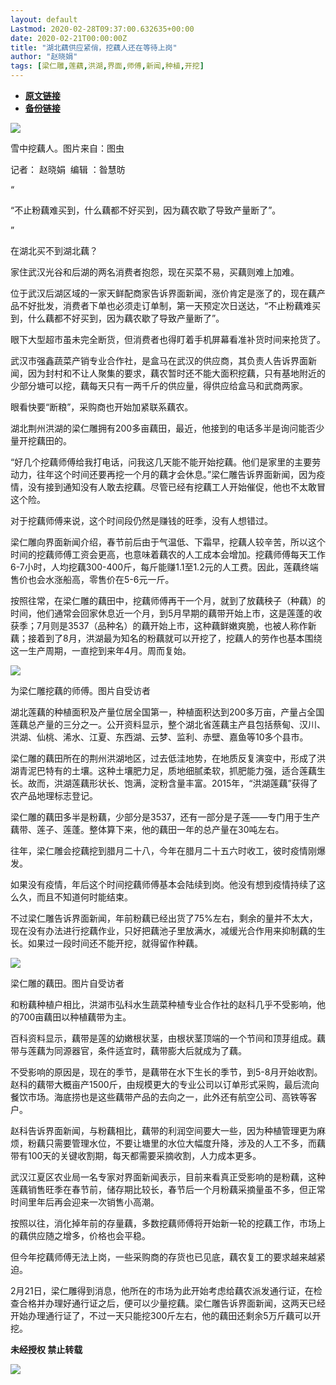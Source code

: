 ```yaml
---
layout: default
Lastmod: 2020-02-28T09:37:00.632635+00:00
date: 2020-02-21T00:00:00Z
title: "湖北藕供应紧俏，挖藕人还在等待上岗"
author: "赵晓娟"
tags: [梁仁雕,莲藕,洪湖,界面,师傅,新闻,种植,开挖]
---
```


* [**原文链接**](http://mp.weixin.qq.com/s?__biz=MjM5NTE0ODc2Nw==&amp;mid=2650463964&amp;idx=4&amp;sn=fcb2765eda8de64b21fa26da5b9ae44b&amp;chksm=bef2986c8985117a5afa77970cbd8394330f94b2a5d816ff05a7890f85d907766f16af57b9a1#rd)
* [**备份链接**](http://archive.today/naIMJ)


![](/images/post/5428999d7802077a3ac346cf60ddfe72.jpg)

雪中挖藕人。图片来自：图虫

记者： 赵晓娟  编辑 ：昝慧昉

“

  

“不止粉藕难买到，什么藕都不好买到，因为藕农歇了导致产量断了”。

  

”

在湖北买不到湖北藕？  

家住武汉光谷和后湖的两名消费者抱怨，现在买菜不易，买藕则难上加难。

位于武汉后湖区域的一家天鲜配商家告诉界面新闻，涨价肯定是涨了的，现在藕产品不好批发，消费者下单也必须走订单制，第一天预定次日送达，“不止粉藕难买到，什么藕都不好买到，因为藕农歇了导致产量断了”。

眼下大型超市虽未完全断货，但消费者也得盯着手机屏幕看准补货时间来抢货了。

武汉市强鑫蔬菜产销专业合作社，是盒马在武汉的供应商，其负责人告诉界面新闻，因为封村和不让人聚集的要求，藕农暂时还不能大面积挖藕，只有基地附近的少部分塘可以挖，藕每天只有一两千斤的供应量，得供应给盒马和武商两家。

眼看快要“断粮”，采购商也开始加紧联系藕农。

湖北荆州洪湖的梁仁雕拥有200多亩藕田，最近，他接到的电话多半是询问能否少量开挖藕田的。

“好几个挖藕师傅给我打电话，问我这几天能不能开始挖藕。他们是家里的主要劳动力，往年这个时间还要再挖一个月的藕才会休息。”梁仁雕告诉界面新闻，因为疫情，没有接到通知没有人敢去挖藕。尽管已经有挖藕工人开始催促，他也不太敢冒这个险。

对于挖藕师傅来说，这个时间段仍然是赚钱的旺季，没有人想错过。

梁仁雕向界面新闻介绍，春节前后由于气温低、下霜早，挖藕人较辛苦，所以这个时间的挖藕师傅工资会更高，也意味着藕农的人工成本会增加。挖藕师傅每天工作6-7小时，人均挖藕300-400斤，每斤能赚1.1至1.2元的人工费。因此，莲藕终端售价也会水涨船高，零售价在5-6元一斤。

按照往常，在梁仁雕的藕田中，挖藕师傅再干一个月，就到了放藕秧子（种藕）的时间，他们通常会回家休息近一个月，到5月早期的藕带开始上市，这是莲蓬的收获季；7月则是3537（品种名）的藕开始上市，这种藕鲜嫩爽脆，也被人称作新藕；接着到了8月，洪湖最为知名的粉藕就可以开挖了，挖藕人的劳作也基本围绕这一生产周期，一直挖到来年4月。周而复始。

![](/images/post/1cb2ec1d5a4e99b0a0ba9a3ac1d3b920.jpg)

为梁仁雕挖藕的师傅。图片自受访者

湖北莲藕的种植面积及产量位居全国第一，种植面积达到200多万亩，产量占全国莲藕总产量的三分之一。公开资料显示，整个湖北省莲藕主产县包括蔡甸、汉川、洪湖、仙桃、浠水、江夏、东西湖、云梦、监利、赤壁、嘉鱼等10多个县市。

梁仁雕的藕田所在的荆州洪湖地区，过去低洼地势，在地质反复演变中，形成了洪湖青泥巴特有的土壤。这种土壤肥力足，质地细腻柔软，抓肥能力强，适合莲藕生长。故而，洪湖莲藕形状长、饱满，淀粉含量丰富。2015年，“洪湖莲藕”获得了农产品地理标志登记。

梁仁雕的藕田多半是粉藕，少部分是3537，还有一部分是子莲——专门用于生产藕带、莲子、莲蓬。整体算下来，他的藕田一年的总产量在30吨左右。

往年，梁仁雕会挖藕挖到腊月二十八，今年在腊月二十五六时收工，彼时疫情刚爆发。

如果没有疫情，年后这个时间挖藕师傅基本会陆续到岗。他没有想到疫情持续了这么久，而且不知道何时能结束。

不过梁仁雕告诉界面新闻，年前粉藕已经出货了75%左右，剩余的量并不太大，现在没有办法进行挖藕作业，只好把藕池子里放满水，减缓光合作用来抑制藕的生长。如果过一段时间还不能开挖，就得留作种藕。

![](/images/post/8b99b931b8eeb0a120b868e790abd23b.jpg)

梁仁雕的藕田。图片自受访者

和粉藕种植户相比，洪湖市弘科水生蔬菜种植专业合作社的赵科几乎不受影响，他的700亩藕田以种植藕带为主。

百科资料显示，藕带是莲的幼嫩根状茎，由根状茎顶端的一个节间和顶芽组成。藕带与莲藕为同源器官，条件适宜时，藕带膨大后就成为了藕。

不受影响的原因是，现在的季节，是藕带在水下生长的季节，到5-8月开始收割。赵科的藕带大概亩产1500斤，由规模更大的专业公司以订单形式采购，最后流向餐饮市场。海底捞也是这些藕带产品的去向之一，此外还有航空公司、高铁等客户。

赵科告诉界面新闻，与粉藕相比，藕带的利润空间要大一些，因为种植管理更为麻烦，粉藕只需要管理水位，不要让塘里的水位大幅度升降，涉及的人工不多，而藕带有100天的关键收割期，每天都需要采摘收割，人力成本更多。

武汉江夏区农业局一名专家对界面新闻表示，目前来看真正受影响的是粉藕，这种莲藕销售旺季在春节前，储存期比较长，春节后一个月粉藕采摘量虽不多，但正常时间里年后再会迎来一次销售小高潮。

按照以往，消化掉年前的存量藕，多数挖藕师傅将开始新一轮的挖藕工作，市场上的藕供应随之增多，价格也会平稳。

但今年挖藕师傅无法上岗，一些采购商的存货也已见底，藕农复工的要求越来越紧迫。

2月21日，梁仁雕得到消息，他所在的市场为此开始考虑给藕农派发通行证，在检查合格并办理好通行证之后，便可以少量挖藕。梁仁雕告诉界面新闻，这两天已经开始办理通行证了，不过一天只能挖300斤左右，他的藕田还剩余5万斤藕可以开挖。

  

**未经授权 禁止转载**

  

  

![](/images/post/3ef9527fd7edfb43b0c70486c7a956af.jpg)

